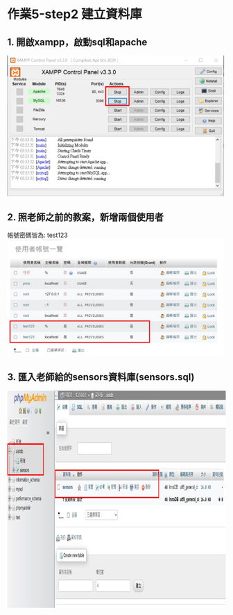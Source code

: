 # 作業5-step2 建立資料庫

## 1. 開啟xampp，啟動sql和apache
<img src="step2_1.jpg" alt="aiot" width="500"/>

## 2. 照老師之前的教案，新增兩個使用者
帳號密碼皆為: test123\
<img src="step2_2.jpg" alt="aiot" width="500"/>

## 3.	匯入老師給的sensors資料庫(sensors.sql)
<img src="step2_3.jpg" alt="aiot" height="500"/>

